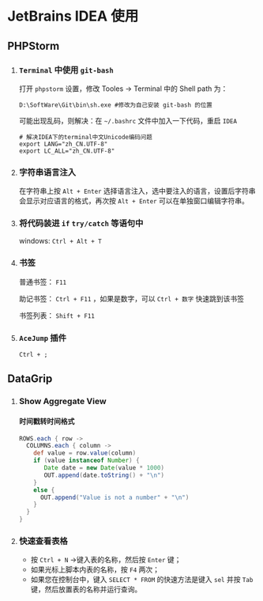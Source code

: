 # JetBrains IDEA 使用

## PHPStorm

1. ### `Terminal` 中使用 `git-bash`

   打开 `phpstorm` 设置，修改 Tooles -> Terminal 中的 Shell path 为：

   ```shell
   D:\SoftWare\Git\bin\sh.exe #修改为自己安装 git-bash 的位置
   ```

   可能出现乱码，则解决：在 `~/.bashrc` 文件中加入一下代码，重启 `IDEA` 

   ```shell
   # 解决IDEA下的terminal中文Unicode编码问题
   export LANG="zh_CN.UTF-8"
   export LC_ALL="zh_CN.UTF-8"
   ```

2. ### 字符串语言注入

   在字符串上按 `Alt + Enter` 选择语言注入，选中要注入的语言，设置后字符串会显示对应语言的格式，再次按 `Alt + Enter` 可以在单独窗口编辑字符串。

3. ### 将代码装进 `if` `try/catch` 等语句中

   windows: `Ctrl + Alt + T`

4. ### 书签

   普通书签： `F11`

   助记书签： `Ctrl + F11` ，如果是数字，可以 `Ctrl + 数字` 快速跳到该书签

   书签列表： `Shift + F11`

5. ###  `AceJump` 插件

   `Ctrl + ;`



## DataGrip

1. ### Show Aggregate View 

   #### 时间戳转时间格式

   ```groovy
   ROWS.each { row ->
     COLUMNS.each { column ->
       def value = row.value(column)
       if (value instanceof Number) {
          Date date = new Date(value * 1000)
          OUT.append(date.toString() + "\n")
       }
       else {
         OUT.append("Value is not a number" + "\n")
       }
     }
   }
   ```

2. ### 快速查看表格

   - 按 `Ctrl + N` →键入表的名称，然后按 `Enter` 键；
   - 如果光标上脚本内表的名称，按 `F4` 两次；
   - 如果您在控制台中，键入 `SELECT * FROM` 的快速方法是键入 `sel` 并按 `Tab` 键，然后放置表的名称并运行查询。
